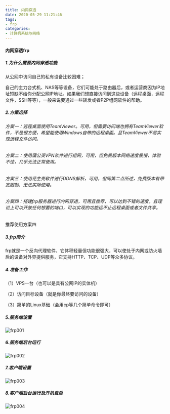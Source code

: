 ```yaml
---
title: 内网穿透
date: 2020-05-29 11:21:46
tags:
- frp
categories:
- 计算机系统与网络
---
```

#### 内网穿透frp
##### 1.为什么需要内网穿透功能
从公网中访问自己的私有设备比较困难；
<!--more-->
自己的主力台式机、NAS等等设备，它们可能处于路由器后，或者运营商因为IP地址短缺不给你分配公网IP地址。如果我们想直接访问到这些设备（远程桌面，远程文件，SSH等等），一般来说要通过一些转发或者P2P组网软件的帮助。

##### 2.方案选择
###### 方案一：远程桌面使用TeamViewer。可用，但需要访问端也拥有TeamViewer软件，不是很方便，希望能使用Windows自带的远程桌面。且TeamViewer不易实现远程文件访问。

###### 方案二：使用蒲公英VPN软件进行组网，可用，但免费版本网络速度极慢，体验不佳，几乎无法正常使用。

###### 方案三：使用花生壳软件进行DDNS解析，可用，但同第二点所述，免费版本有带宽限制，无法实际使用。

###### 方案四：搭建frp服务器进行内网穿透，可用且推荐，可以达到不错的速度，且理论上可以开放任何想要的端口，可以实现的功能远不止远程桌面或者文件共享。

推荐使用方案四

##### 3.frp简介
frp就是一个反向代理软件，它体积轻量但功能很强大，可以使处于内网或防火墙后的设备对外界提供服务，它支持HTTP、TCP、UDP等众多协议。

##### 4.准备工作
（1）VPS一台（也可以是具有公网IP的实体机）

（2）访问目标设备（就是你最终要访问的设备）

（3）简单的Linux基础（会用cp等几个简单命令即可）

##### 5.服务端设置
![frp001](http://alivnram-test.oss-cn-beijing.aliyuncs.com/alivnblog/frp001.jpg)

##### 6.服务端后台运行
![frp002](http://alivnram-test.oss-cn-beijing.aliyuncs.com/alivnblog/frp002.jpg)

##### 7.客户端设置
![frp003](http://alivnram-test.oss-cn-beijing.aliyuncs.com/alivnblog/frp003.jpg)

##### 8.客户端后台运行及开机自启
![frp004](http://alivnram-test.oss-cn-beijing.aliyuncs.com/alivnblog/frp004.jpg)